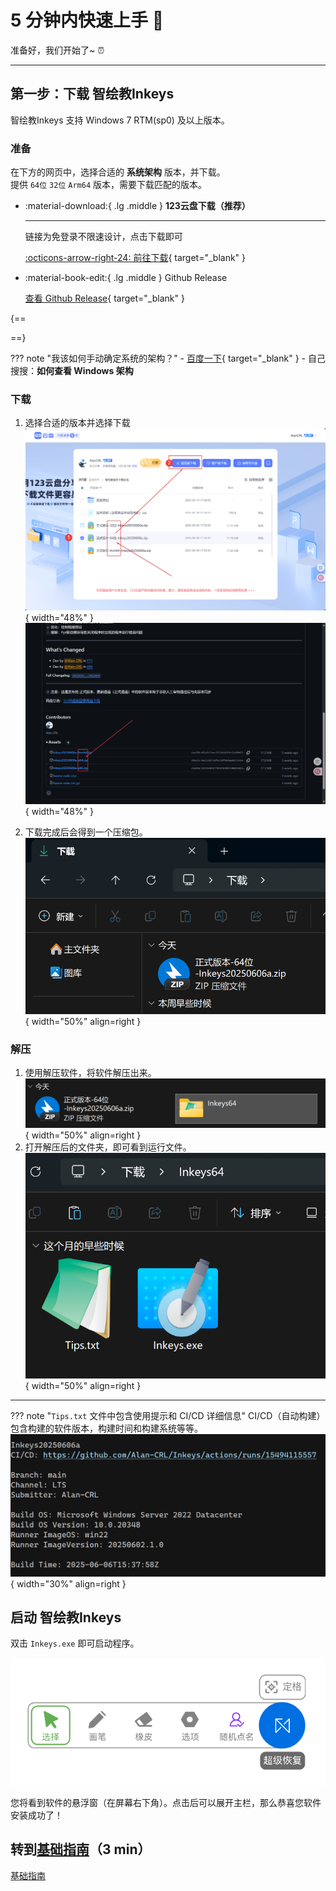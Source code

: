 # 5 分钟内快速上手 :partying_face:

准备好，我们开始了~ :alarm_clock:

---

## 第一步：下载 智绘教Inkeys

智绘教Inkeys 支持 Windows 7 RTM(sp0) 及以上版本。

### 准备

在下方的网页中，选择合适的 __系统架构__ 版本，并下载。  
提供 `64位` `32位` `Arm64` 版本，需要下载匹配的版本。  

<div class="grid cards" markdown>

-   :material-download:{ .lg .middle } __123云盘下载（推荐）__

    ---

    链接为免登录不限速设计，点击下载即可

    [:octicons-arrow-right-24: 前往下载](https://www.123pan.com/s/duk9-n4dAd.html){ target="_blank" }

-   :material-book-edit:{ .lg .middle } Github Release

    [查看 Github Release](https://github.com/Alan-CRL/Inkeys/releases){ target="_blank" }

</div>

{==

<div id="arch-hint"></div>

<script>

function isWindows() 
{
    // 多数浏览器现代userAgent都同时含有Windows
    let ua = navigator.userAgent.toLowerCase();
    let platform = (navigator.platform||"").toLowerCase();
    return ua.indexOf('windows') !== -1 || platform.indexOf('win') !== -1;
}
function detectArch() 
{
    let ua = navigator.userAgent;
    let platform = navigator.platform||"";
    if (/arm64|aarch64/i.test(ua+platform)) 
    {
        return "arm64";
    }
    if (/x86_64|Win64|WOW64|amd64|x64/i.test(ua+platform)) 
    {
        return "x86_64";
    }
    if (/i686|i386|x86/i.test(ua+platform)) 
    {
        return "x86";
    }
    return "unknown";
}

var msg = "";
if (!isWindows()) 
{
    msg = "Windows 下可以帮你自动识别系统架构（当前访问设备为非 Windows，智绘教Inkeys 适用于 Windows）";
} 
else 
{
    var arch = detectArch();
    if(arch=='x86') {
        msg = "<b>检测到您的系统架构为 32位</b>，请下载 <b>32位</b> 安装包。";
    }
    else if(arch=='x86_64') {
        msg = "<b>检测到您的系统架构为 64位</b>，请下载 <b>64位</b> 安装包。（也有可能为 Arm64，下载 Arm64 安装包）";
    }
    else if(arch=='arm64') {
        msg = "<b>检测到您的系统架构为 Arm64</b>，请下载 <b>Arm64</b> 安装包。";
    }
    else {
        msg = "未能识别您的架构，通常来说很多人电脑的架构都是 64位，请尝试下载 <b>64位</b> 安装包。";
    }
}
document.getElementById('arch-hint').innerHTML = msg;

</script>

==}

??? note "我该如何手动确定系统的架构？"
    - [百度一下](https://www.baidu.com/s?wd=%E5%A6%82%E4%BD%95%E6%9F%A5%E7%9C%8B%20Windows%20%E6%9E%B6%E6%9E%84){ target="_blank" }
    - 自己搜搜：__如何查看 Windows 架构__

### 下载

1. 选择合适的版本并选择下载  
![123云盘](start/1.png){ width="48%" } ![Github Release](start/2.png){ width="48%" }  

2. 下载完成后会得到一个压缩包。![](start/3.png){ width="50%" align=right }   

### 解压

1. 使用解压软件，将软件解压出来。![](start/4.png){ width="50%" align=right }  
2. 打开解压后的文件夹，即可看到运行文件。![](start/5.png){ width="50%" align=right }  

---

??? note "`Tips.txt` 文件中包含使用提示和 CI/CD 详细信息"
    CI/CD（自动构建） 包含构建的软件版本，构建时间和构建系统等等。![](start/6.png){ width="30%" align=right }

## 启动 智绘教Inkeys

双击 `Inkeys.exe` 即可启动程序。  

![](start/7.png)

您将看到软件的悬浮窗（在屏幕右下角）。点击后可以展开主栏，那么恭喜您软件安装成功了！

## 转到[基础指南](/guide/basic-guide)（3 min）

[基础指南](/guide/basic-guide)